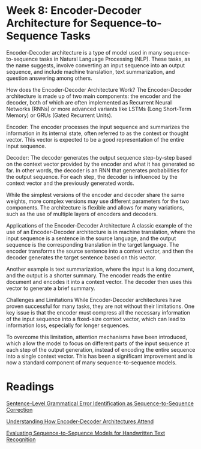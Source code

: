 # Week 8: Encoder-Decoder Architecture for Sequence-to-Sequence Tasks
Encoder-Decoder architecture is a type of model used in many sequence-to-sequence tasks in Natural Language Processing (NLP). These tasks, as the name suggests, involve converting an input sequence into an output sequence, and include machine translation, text summarization, and question answering among others.

How does the Encoder-Decoder Architecture Work?
The Encoder-Decoder architecture is made up of two main components: the encoder and the decoder, both of which are often implemented as Recurrent Neural Networks (RNNs) or more advanced variants like LSTMs (Long Short-Term Memory) or GRUs (Gated Recurrent Units).

Encoder: The encoder processes the input sequence and summarizes the information in its internal state, often referred to as the context or thought vector. This vector is expected to be a good representation of the entire input sequence.

Decoder: The decoder generates the output sequence step-by-step based on the context vector provided by the encoder and what it has generated so far. In other words, the decoder is an RNN that generates probabilities for the output sequence. For each step, the decoder is influenced by the context vector and the previously generated words.

While the simplest versions of the encoder and decoder share the same weights, more complex versions may use different parameters for the two components. The architecture is flexible and allows for many variations, such as the use of multiple layers of encoders and decoders.

Applications of the Encoder-Decoder Architecture
A classic example of the use of an Encoder-Decoder architecture is in machine translation, where the input sequence is a sentence in the source language, and the output sequence is the corresponding translation in the target language. The encoder transforms the source sentence into a context vector, and then the decoder generates the target sentence based on this vector.

Another example is text summarization, where the input is a long document, and the output is a shorter summary. The encoder reads the entire document and encodes it into a context vector. The decoder then uses this vector to generate a brief summary.

Challenges and Limitations
While Encoder-Decoder architectures have proven successful for many tasks, they are not without their limitations. One key issue is that the encoder must compress all the necessary information of the input sequence into a fixed-size context vector, which can lead to information loss, especially for longer sequences.

To overcome this limitation, attention mechanisms have been introduced, which allow the model to focus on different parts of the input sequence at each step of the output generation, instead of encoding the entire sequence into a single context vector. This has been a significant improvement and is now a standard component of many sequence-to-sequence models.

# Readings

[Sentence-Level Grammatical Error Identification as Sequence-to-Sequence Correction](https://arxiv.org/pdf/1604.04677.pdf)


[Understanding How Encoder-Decoder Architectures Attend](https://proceedings.neurips.cc/paper_files/paper/2021/file/ba3c736667394d5082f86f28aef38107-Paper.pdf)


[Evaluating Sequence-to-Sequence Models for Handwritten Text Recognition](https://arxiv.org/pdf/1903.07377.pdf)
